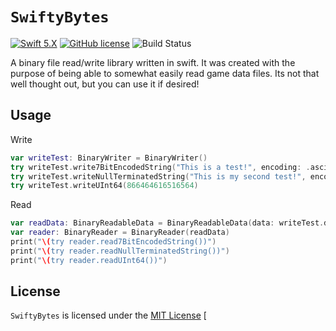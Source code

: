 # `SwiftyBytes`
[![Swift 5.X](https://img.shields.io/badge/Swift-5.X-blue.svg)](https://developer.apple.com/swift/)
[![GitHub license](https://img.shields.io/badge/license-MIT-lightgrey.svg)](LICENSE)
![Build Status](https://travis-ci.org/Xenoxiluna/SwiftyBytes.svg?branch=master)


A binary file read/write library written in swift. It was created with the purpose of being able to somewhat easily read game data files. Its not that well thought out, but you can use it if desired!

## Usage
Write
```swift
var writeTest: BinaryWriter = BinaryWriter()
try writeTest.write7BitEncodedString("This is a test!", encoding: .ascii)
try writeTest.writeNullTerminatedString("This is my second test!", encoding: .ascii)
try writeTest.writeUInt64(866464616516564)
```

Read
```swift
var readData: BinaryReadableData = BinaryReadableData(data: writeTest.data)
var reader: BinaryReader = BinaryReader(readData)
print("\(try reader.read7BitEncodedString())")
print("\(try reader.readNullTerminatedString())")
print("\(try reader.readUInt64())")
```

## License

`SwiftyBytes` is licensed under the [MIT License](LICENSE)
[
